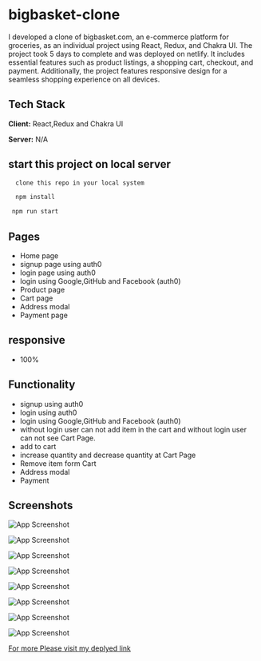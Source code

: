 
# bigbasket-clone


I developed a clone of bigbasket.com, an e-commerce platform for groceries, as an individual project using React, Redux, and Chakra UI. The project took 5 days to complete and was deployed on netlify. It includes essential features such as product listings, a shopping cart, checkout, and payment. Additionally, the project features responsive design for a seamless shopping experience on all devices.


## Tech Stack

**Client:** React,Redux and Chakra UI

**Server:** N/A


## start this project on local server

```bash
  clone this repo in your local system
```
```bash
  npm install
```

```bash
 npm run start
```

## Pages

- Home page
- signup page using auth0
- login page using auth0
- login using Google,GitHub and Facebook (auth0)
- Product page
- Cart page
- Address modal
- Payment page

## responsive

- 100%

## Functionality

- signup using auth0
- login using auth0
- login using Google,GitHub and Facebook (auth0)
- without login user can not add item in the cart and without login user can not see Cart Page.
- add to cart
- increase quantity and decrease quantity at Cart Page
- Remove item form Cart
- Address modal
- Payment

## Screenshots

![App Screenshot](https://user-images.githubusercontent.com/104342116/224603504-899f47b6-9a83-465b-ae52-54c4529a42c9.png)

![App Screenshot](https://user-images.githubusercontent.com/104342116/224603675-55a5ce54-7186-43c6-aeb3-1b7ced4ad3b9.png)

![App Screenshot](https://user-images.githubusercontent.com/104342116/224603848-37187589-291b-4d2c-b63f-4c4f7479d7b4.png)

![App Screenshot](https://user-images.githubusercontent.com/104342116/224603989-10dd49c8-10fb-45ad-b91f-545fdf39e043.png)

![App Screenshot](https://user-images.githubusercontent.com/104342116/224604210-68e25aec-38dc-42e5-9d94-de246984d961.png)

![App Screenshot](https://user-images.githubusercontent.com/104342116/224604439-18f557c4-0753-4be2-9c65-93af32a4c4ec.png)

![App Screenshot](https://user-images.githubusercontent.com/104342116/224604826-ec3a61e4-8341-495d-9293-1c4f7e8ccebf.png)

![App Screenshot](https://user-images.githubusercontent.com/104342116/224605132-90983e61-fcd8-45fc-94ca-7b9c28a8a6dd.png)

<a href="https://bigbasket-apnidukan.netlify.app/">For more Please visit my deplyed link </a>
